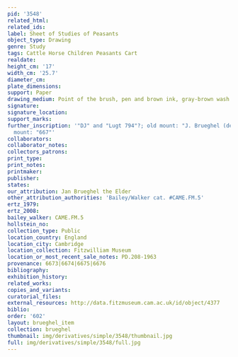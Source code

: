 ```yaml
---
pid: '3548'
related_html: 
related_ids: 
label: Sheet of Studies of Peasants
object_type: Drawing
genre: Study
tags: Cattle Horse Children Peasants Cart
realdate: 
height_cm: '17'
width_cm: '25.7'
diameter_cm: 
plate_dimensions: 
support: Paper
drawing_medium: Point of the brush, pen and brown ink, gray-brown wash
signature: 
signature_location: 
support_marks: 
further_inscription: '"DJ" and "Lugt 794"?; old mount: "J. Brueghel (de Velours);
  mount: "667"'
collaborators: 
collaborator_notes: 
collectors_patrons: 
print_type: 
print_notes: 
printmaker: 
publisher: 
states: 
our_attribution: Jan Brueghel the Elder
other_attribution_authorities: 'Bailey/Walker cat. #CAME.FM.5'
ertz_1979: 
ertz_2008: 
bailey_walker: CAME.FM.5
hollstein_no: 
collection_type: Public
location_country: England
location_city: Cambridge
location_collection: Fitzwilliam Museum
location_or_most_recent_sale_notes: PD.208-1963
provenance: 6673|6674|6675|6676
bibliography: 
exhibition_history: 
related_works: 
copies_and_variants: 
curatorial_files: 
external_resources: http://data.fitzmuseum.cam.ac.uk/id/object/4377
biblio: 
order: '602'
layout: brueghel_item
collection: brueghel
thumbnail: img/derivatives/simple/3548/thumbnail.jpg
full: img/derivatives/simple/3548/full.jpg
---
```

